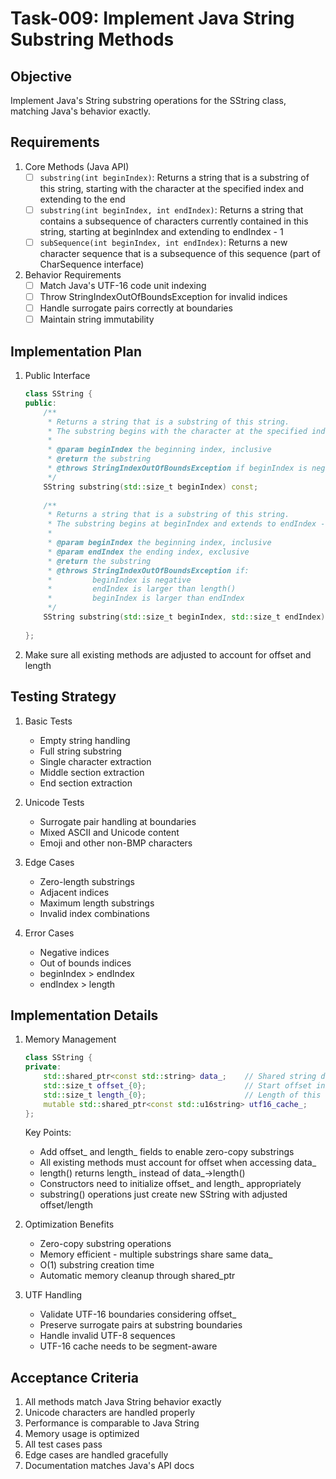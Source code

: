 # Task-009: Implement Java String Substring Methods

## Objective
Implement Java's String substring operations for the SString class, matching Java's behavior exactly.

## Requirements

1. Core Methods (Java API)
   - [ ] `substring(int beginIndex)`: Returns a string that is a substring of this string, starting with the character at the specified index and extending to the end
   - [ ] `substring(int beginIndex, int endIndex)`: Returns a string that contains a subsequence of characters currently contained in this string, starting at beginIndex and extending to endIndex - 1
   - [ ] `subSequence(int beginIndex, int endIndex)`: Returns a new character sequence that is a subsequence of this sequence (part of CharSequence interface)

2. Behavior Requirements
   - [ ] Match Java's UTF-16 code unit indexing
   - [ ] Throw StringIndexOutOfBoundsException for invalid indices
   - [ ] Handle surrogate pairs correctly at boundaries
   - [ ] Maintain string immutability

## Implementation Plan

1. Public Interface
   ```cpp
   class SString {
   public:
       /**
        * Returns a string that is a substring of this string.
        * The substring begins with the character at the specified index and extends to the end.
        *
        * @param beginIndex the beginning index, inclusive
        * @return the substring
        * @throws StringIndexOutOfBoundsException if beginIndex is negative or larger than length()
        */
       SString substring(std::size_t beginIndex) const;
       
       /**
        * Returns a string that is a substring of this string.
        * The substring begins at beginIndex and extends to endIndex - 1.
        *
        * @param beginIndex the beginning index, inclusive
        * @param endIndex the ending index, exclusive
        * @return the substring
        * @throws StringIndexOutOfBoundsException if:
        *         beginIndex is negative
        *         endIndex is larger than length()
        *         beginIndex is larger than endIndex
        */
       SString substring(std::size_t beginIndex, std::size_t endIndex) const;
       
   };
   ```

2. Make sure all existing methods are adjusted to account for offset and length

## Testing Strategy

1. Basic Tests
   - Empty string handling
   - Full string substring
   - Single character extraction
   - Middle section extraction
   - End section extraction

2. Unicode Tests
   - Surrogate pair handling at boundaries
   - Mixed ASCII and Unicode content
   - Emoji and other non-BMP characters

3. Edge Cases
   - Zero-length substrings
   - Adjacent indices
   - Maximum length substrings
   - Invalid index combinations

4. Error Cases
   - Negative indices
   - Out of bounds indices
   - beginIndex > endIndex
   - endIndex > length

## Implementation Details

1. Memory Management
   ```cpp
   class SString {
   private:
       std::shared_ptr<const std::string> data_;    // Shared string data
       std::size_t offset_{0};                      // Start offset in data_
       std::size_t length_{0};                      // Length of this substring
       mutable std::shared_ptr<const std::u16string> utf16_cache_;
   };
   ```

   Key Points:
   - Add offset_ and length_ fields to enable zero-copy substrings
   - All existing methods must account for offset when accessing data_
   - length() returns length_ instead of data_->length()
   - Constructors need to initialize offset_ and length_ appropriately
   - substring() operations just create new SString with adjusted offset/length

2. Optimization Benefits
   - Zero-copy substring operations
   - Memory efficient - multiple substrings share same data_
   - O(1) substring creation time
   - Automatic memory cleanup through shared_ptr

3. UTF Handling
   - Validate UTF-16 boundaries considering offset_
   - Preserve surrogate pairs at substring boundaries
   - Handle invalid UTF-8 sequences
   - UTF-16 cache needs to be segment-aware

## Acceptance Criteria
1. All methods match Java String behavior exactly
2. Unicode characters are handled properly
3. Performance is comparable to Java String
4. Memory usage is optimized
5. All test cases pass
6. Edge cases are handled gracefully
7. Documentation matches Java's API docs

